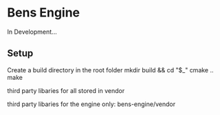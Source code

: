 # Bens Engine
In Development...

## Setup

Create a build directory in the root folder
	mkdir build && cd "$_"
	cmake ..
	make

third party libaries for all stored in vendor

third party libaries for the engine only: bens-engine/vendor
